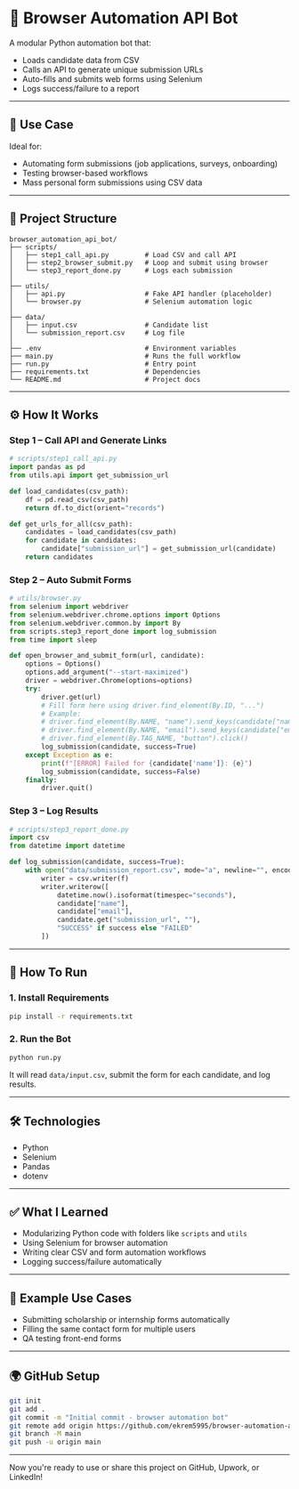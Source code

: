 # 🧠 Browser Automation API Bot

A modular Python automation bot that:
- Loads candidate data from CSV
- Calls an API to generate unique submission URLs
- Auto-fills and submits web forms using Selenium
- Logs success/failure to a report

---

## 🚀 Use Case

Ideal for:
- Automating form submissions (job applications, surveys, onboarding)
- Testing browser-based workflows
- Mass personal form submissions using CSV data

---

## 📁 Project Structure

```
browser_automation_api_bot/
├── scripts/
│   ├── step1_call_api.py         # Load CSV and call API
│   ├── step2_browser_submit.py   # Loop and submit using browser
│   └── step3_report_done.py      # Logs each submission
│
├── utils/
│   ├── api.py                    # Fake API handler (placeholder)
│   └── browser.py                # Selenium automation logic
│
├── data/
│   ├── input.csv                 # Candidate list
│   └── submission_report.csv     # Log file
│
├── .env                          # Environment variables
├── main.py                       # Runs the full workflow
├── run.py                        # Entry point
├── requirements.txt              # Dependencies
└── README.md                     # Project docs
```

---

## ⚙️ How It Works

### Step 1 – Call API and Generate Links
```python
# scripts/step1_call_api.py
import pandas as pd
from utils.api import get_submission_url

def load_candidates(csv_path):
    df = pd.read_csv(csv_path)
    return df.to_dict(orient="records")

def get_urls_for_all(csv_path):
    candidates = load_candidates(csv_path)
    for candidate in candidates:
        candidate["submission_url"] = get_submission_url(candidate)
    return candidates
```

### Step 2 – Auto Submit Forms
```python
# utils/browser.py
from selenium import webdriver
from selenium.webdriver.chrome.options import Options
from selenium.webdriver.common.by import By
from scripts.step3_report_done import log_submission
from time import sleep

def open_browser_and_submit_form(url, candidate):
    options = Options()
    options.add_argument("--start-maximized")
    driver = webdriver.Chrome(options=options)
    try:
        driver.get(url)
        # Fill form here using driver.find_element(By.ID, "...")
        # Example:
        # driver.find_element(By.NAME, "name").send_keys(candidate["name"])
        # driver.find_element(By.NAME, "email").send_keys(candidate["email"])
        # driver.find_element(By.TAG_NAME, "button").click()
        log_submission(candidate, success=True)
    except Exception as e:
        print(f"[ERROR] Failed for {candidate['name']}: {e}")
        log_submission(candidate, success=False)
    finally:
        driver.quit()
```

### Step 3 – Log Results
```python
# scripts/step3_report_done.py
import csv
from datetime import datetime

def log_submission(candidate, success=True):
    with open("data/submission_report.csv", mode="a", newline="", encoding="utf-8") as f:
        writer = csv.writer(f)
        writer.writerow([
            datetime.now().isoformat(timespec="seconds"),
            candidate["name"],
            candidate["email"],
            candidate.get("submission_url", ""),
            "SUCCESS" if success else "FAILED"
        ])
```

---

## 🧪 How To Run

### 1. Install Requirements
```bash
pip install -r requirements.txt
```

### 2. Run the Bot
```bash
python run.py
```

It will read `data/input.csv`, submit the form for each candidate, and log results.

---

## 🛠 Technologies
- Python
- Selenium
- Pandas
- dotenv

---

## ✅ What I Learned
- Modularizing Python code with folders like `scripts` and `utils`
- Using Selenium for browser automation
- Writing clear CSV and form automation workflows
- Logging success/failure automatically

---

## 📌 Example Use Cases
- Submitting scholarship or internship forms automatically
- Filling the same contact form for multiple users
- QA testing front-end forms

---

## 🌍 GitHub Setup
```bash
git init
git add .
git commit -m "Initial commit - browser automation bot"
git remote add origin https://github.com/ekrem5995/browser-automation-api-bot
git branch -M main
git push -u origin main
```

---

Now you're ready to use or share this project on GitHub, Upwork, or LinkedIn!
